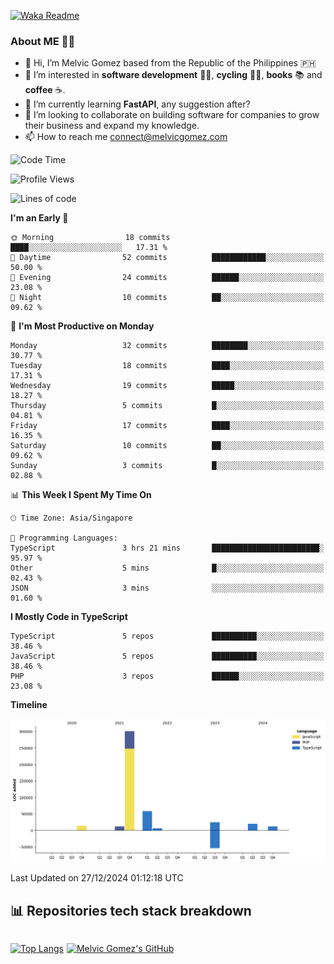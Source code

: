 [![Waka Readme](https://github.com/melvicgomez/melvicgomez/actions/workflows/main.yml/badge.svg)](https://github.com/melvicgomez/melvicgomez/actions/workflows/main.yml)

### **About ME 🚴🏻** 
- 👋 Hi, I’m Melvic Gomez based from the Republic of the Philippines 🇵🇭
- 👀 I’m interested in **software development** 👨‍💻, **cycling** 🚴‍♂️, **books** 📚 and **coffee** ☕. 
- 🌱 I’m currently learning **FastAPI**, any suggestion after?
- 💞️ I’m looking to collaborate on building software for companies to grow their business and expand my knowledge.
- 📫 How to reach me <connect@melvicgomez.com>
 
<!--START_SECTION:waka-->
![Code Time](http://img.shields.io/badge/Code%20Time-3%2C619%20hrs%209%20mins-blue)

![Profile Views](http://img.shields.io/badge/Profile%20Views-0-blue)

![Lines of code](https://img.shields.io/badge/From%20Hello%20World%20I%27ve%20Written-445.0%20thousand%20lines%20of%20code-blue)

**I'm an Early 🐤** 

```text
🌞 Morning                18 commits          ████░░░░░░░░░░░░░░░░░░░░░   17.31 % 
🌆 Daytime                52 commits          ████████████░░░░░░░░░░░░░   50.00 % 
🌃 Evening                24 commits          ██████░░░░░░░░░░░░░░░░░░░   23.08 % 
🌙 Night                  10 commits          ██░░░░░░░░░░░░░░░░░░░░░░░   09.62 % 
```
📅 **I'm Most Productive on Monday** 

```text
Monday                   32 commits          ████████░░░░░░░░░░░░░░░░░   30.77 % 
Tuesday                  18 commits          ████░░░░░░░░░░░░░░░░░░░░░   17.31 % 
Wednesday                19 commits          █████░░░░░░░░░░░░░░░░░░░░   18.27 % 
Thursday                 5 commits           █░░░░░░░░░░░░░░░░░░░░░░░░   04.81 % 
Friday                   17 commits          ████░░░░░░░░░░░░░░░░░░░░░   16.35 % 
Saturday                 10 commits          ██░░░░░░░░░░░░░░░░░░░░░░░   09.62 % 
Sunday                   3 commits           █░░░░░░░░░░░░░░░░░░░░░░░░   02.88 % 
```


📊 **This Week I Spent My Time On** 

```text
🕑︎ Time Zone: Asia/Singapore

💬 Programming Languages: 
TypeScript               3 hrs 21 mins       ████████████████████████░   95.97 % 
Other                    5 mins              █░░░░░░░░░░░░░░░░░░░░░░░░   02.43 % 
JSON                     3 mins              ░░░░░░░░░░░░░░░░░░░░░░░░░   01.60 % 
```

**I Mostly Code in TypeScript** 

```text
TypeScript               5 repos             ██████████░░░░░░░░░░░░░░░   38.46 % 
JavaScript               5 repos             ██████████░░░░░░░░░░░░░░░   38.46 % 
PHP                      3 repos             ██████░░░░░░░░░░░░░░░░░░░   23.08 % 
```



**Timeline**

![Lines of Code chart](https://raw.githubusercontent.com/melvicgomez/melvicgomez/master/assets/bar_graph.png)


 Last Updated on 27/12/2024 01:12:18 UTC
<!--END_SECTION:waka-->


## 📊 Repositories tech stack breakdown
<div style="display:inline-flex;">

<div style="margin-right:5px;">

[![Top Langs](https://github-readme-stats.vercel.app/api/top-langs/?username=melvicgomez&count_private=true&show_icons=true&bg_color=202124&title_color=D12A1E&icon_color=FAD127&text_color=ffffff)](https://melvicgomez.com)
</div>

[![Melvic Gomez's GitHub](https://github-readme-stats.vercel.app/api?username=melvicgomez&count_private=true&show_icons=true&bg_color=202124&title_color=D12A1E&icon_color=FAD127&text_color=ffffff)](https://github.com/melvicgomez)
<div>
